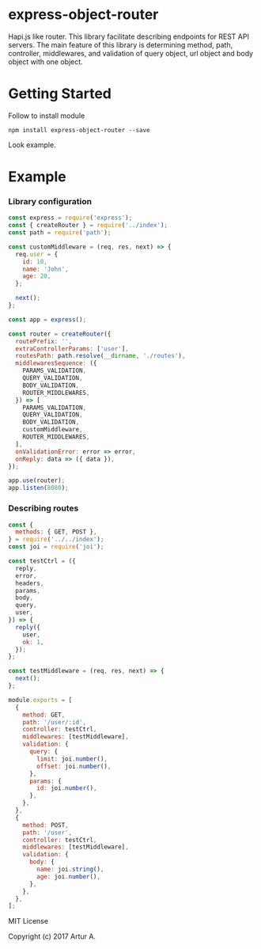# express-object-router
Hapi.js like router. This library facilitate describing endpoints for REST API servers. The main feature of this library is determining method, path, controller, middlewares, and validation of query object, url object and body object with one object.

# Getting Started
Follow to install module

`npm install express-object-router --save`

Look example.

# Example
### Library configuration
```javascript
const express = require('express');
const { createRouter } = require('../index');
const path = require('path');

const customMiddleware = (req, res, next) => {
  req.user = {
    id: 10,
    name: 'John',
    age: 20,
  };

  next();
};

const app = express();

const router = createRouter({
  routePrefix: '',
  extraControllerParams: ['user'],
  routesPath: path.resolve(__dirname, './routes'),
  middlewaresSequence: ({
    PARAMS_VALIDATION,
    QUERY_VALIDATION,
    BODY_VALIDATION,
    ROUTER_MIDDLEWARES,
  }) => [
    PARAMS_VALIDATION,
    QUERY_VALIDATION,
    BODY_VALIDATION,
    customMiddleware,
    ROUTER_MIDDLEWARES,
  ],
  onValidationError: error => error,
  onReply: data => ({ data }),
});

app.use(router);
app.listen(8080);
```

### Describing routes
```javascript
const {
  methods: { GET, POST },
} = require('../../index');
const joi = require('joi');

const testCtrl = ({
  reply,
  error,
  headers,
  params,
  body,
  query,
  user,
}) => {
  reply({
    user,
    ok: 1,
  });
};

const testMiddleware = (req, res, next) => {
  next();
};

module.exports = [
  {
    method: GET,
    path: '/user/:id',
    controller: testCtrl,
    middlewares: [testMiddleware],
    validation: {
      query: {
        limit: joi.number(),
        offset: joi.number(),
      },
      params: {
        id: joi.number(),
      },
    },
  },
  {
    method: POST,
    path: '/user',
    controller: testCtrl,
    middlewares: [testMiddleware],
    validation: {
      body: {
        name: joi.string(),
        age: joi.number(),
      },
    },
  },
];
```

MIT License

Copyright (c) 2017 Artur A.
